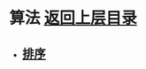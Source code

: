# 算法                                                                                        [返回上层目录](../README.md)

- ## [排序](./算法/排序.md)

